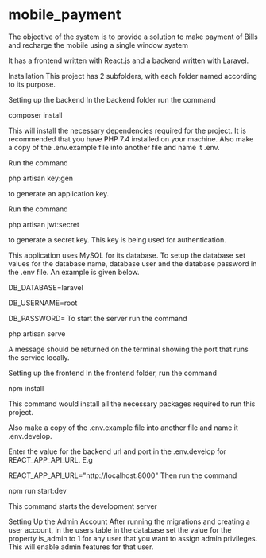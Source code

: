 # mobile_payment

The objective of the system is to provide a solution to make payment of Bills and recharge the mobile using a single window system

It has a frontend written with React.js and a backend written with Laravel.

Installation This project has 2 subfolders, with each folder named according to its purpose.

Setting up the backend In the backend folder run the command

composer install

This will install the necessary dependencies required for the project. It is recommended that you have PHP 7.4 installed on your machine. Also make a copy of the .env.example file into another file and name it .env.

Run the command

php artisan key:gen

to generate an application key.

Run the command

php artisan jwt:secret

to generate a secret key. This key is being used for authentication.

This application uses MySQL for its database. To setup the database set values for the database name, database user and the database password in the .env file. An example is given below.

DB_DATABASE=laravel

DB_USERNAME=root

DB_PASSWORD= To start the server run the command

php artisan serve

A message should be returned on the terminal showing the port that runs the service locally.

Setting up the frontend In the frontend folder, run the command

npm install

This command would install all the necessary packages required to run this project.

Also make a copy of the .env.example file into another file and name it .env.develop.

Enter the value for the backend url and port in the .env.develop for REACT_APP_API_URL. E.g

REACT_APP_API_URL="http://localhost:8000" Then run the command

npm run start:dev

This command starts the development server

Setting Up the Admin Account After running the migrations and creating a user account, in the users table in the database set the value for the property is_admin to 1 for any user that you want to assign admin privileges. This will enable admin features for that user.
